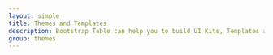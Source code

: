 ```yaml
---
layout: simple
title: Themes and Templates
description: Bootstrap Table can help you to build UI Kits, Templates and Dashboards. You can see how developers and designers are using Bootstrap Table in production and real world web applications.
group: themes
---
```


<div id="app"></div>

